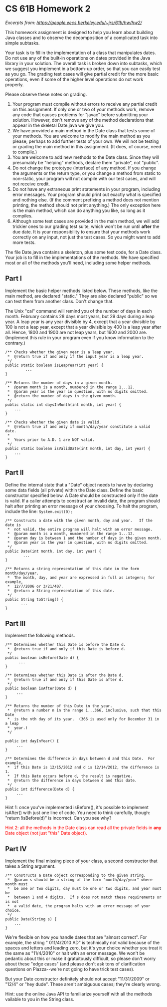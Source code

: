 # CS 61B  Homework 2

*Excerpts from: https://people.eecs.berkeley.edu/~jrs/61b/hw/hw2/*

This homework assignment is designed to help you learn about building Java
classes and to observe the decomposition of a complicated task into simple
subtasks.  

Your task is to fill in the implementation of a class that manipulates dates.
Do not use any of the built-in operations on dates provided in the Java library
in your solution.  The overall task is broken down into subtasks, which we
suggest you implement in a bottom-up order, so that you can easily test as you
go.  The grading test cases will give partial credit for the more basic
operations, even if some of the higher level operations do not work properly.

Please observe these notes on grading.

1. Your program must compile without errors to receive any partial credit on this assignment.
If only one or two of your methods work, remove any code that causes problems for "javac" before submitting your solution.
However, don't remove any of the method declarations that appear in the skeletal Date.java we give you.  
2. We have provided a main method in the Date class that tests some of your
    methods.  You are welcome to modify the main method as you please, perhaps
    to add further tests of your own.  We will not be testing or grading the
    main method in this assignment.  (It does, of course, need to compile.)  
3. You are welcome to add new methods to the Date class.  Since they will
   presumably be "helping" methods, declare them "private", not "public".  
4. Do not change the prototype (interface) of any method.  If you change
   the arguments or the return type, or you change a method from static to
   non-static, your program will not compile with our test cases, and will
   not receive credit.  
5. Do not have any extraneous print statements in your program, including
   error messages.  Your program should print out exactly what is specified
   and nothing else.  (If the comment prefixing a method does not mention
   printing, the method should not print anything.)  The only exception here
   is the main method, which can do anything you like, so long as it compiles.  
6. Although some test cases are provided in the main method, we will add
   trickier ones to our grading test suite, which won't be run until **after**
   the due date.  It is your responsibility to ensure that your methods work
   correctly on any input, not just the test cases.  So you might want to add
   more tests.  

The file Date.java contains a skeleton, plus some test code, for a Date class.
Your job is to fill in the implementations of the methods.  We have specified
most or all of the methods you'll need, including some helper methods.  

## Part I
Implement the basic helper methods listed below.  These methods, like the main
method, are declared "static."  They are also declared "public" so we can test
them from another class.  Don't change that.

The Unix "cal" command will remind you of the number of days in each month.
February contains 28 days most years, but 29 days during a leap year.  A leap
year is any year divisible by 4, except that a year divisible by 100 is not a
leap year, except that a year divisible by 400 is a leap year after all.
Hence, 1800 and 1900 are not leap years, but 1600 and 2000 are.  (Implement
this rule in your program even if you know information to the contrary.)

```{java}
/** Checks whether the given year is a leap year.
 *  @return true if and only if the input year is a leap year.
 */
public static boolean isLeapYear(int year) {
         ...
}

/** Returns the number of days in a given month.
 *  @param month is a month, numbered in the range 1...12.
 *  @param year is the year in question, with no digits omitted.
 *  @return the number of days in the given month.
 */
public static int daysInMonth(int month, int year) {
	...
}

/** Checks whether the given date is valid.
 *  @return true if and only if month/day/year constitute a valid date.
 *
 *  Years prior to A.D. 1 are NOT valid.
 */
public static boolean isValidDate(int month, int day, int year) {
	...
}
```

## Part II

Define the internal state that a "Date" object needs to have by declaring some
data fields (all private) within the Date class.  Define the basic constructor
specified below.  A Date should be constructed only if the date is valid.  If
a caller attempts to construct an invalid date, the program should halt after
printing an error message of your choosing.  To halt the program, include the
line: `System.exit(0);`

```{java}
/** Constructs a date with the given month, day and year.   If the date is
 *  not valid, the entire program will halt with an error message.
 *  @param month is a month, numbered in the range 1...12.
 *  @param day is between 1 and the number of days in the given month.
 *  @param year is the year in question, with no digits omitted.
 */
public Date(int month, int day, int year) {
        ...
}

/** Returns a string representation of this date in the form month/day/year.
 *  The month, day, and year are expressed in full as integers; for example,
 *  12/7/2006 or 3/21/407.
 *  @return a String representation of this date.
 */
public String toString() {
       ...
}
```
## Part III

Implement the following methods.

```{java}
/** Determines whether this Date is before the Date d.
 *  @return true if and only if this Date is before d. 
 */
public boolean isBefore(Date d) {
      ...
}

/** Determines whether this Date is after the Date d.
 *  @return true if and only if this Date is after d. 
 */
public boolean isAfter(Date d) {
     ...
}

/** Returns the number of this Date in the year.
 *  @return a number n in the range 1...366, inclusive, such that this Date
 *  is the nth day of its year.  (366 is used only for December 31 in a leap
 *  year.)
 */

public int dayInYear() {
     ...
}

/** Determines the difference in days between d and this Date.  For example,
 *  if this Date is 12/15/2012 and d is 12/14/2012, the difference is 1.
 *  If this Date occurs before d, the result is negative.
 *  @return the difference in days between d and this date.
 */
public int difference(Date d) {
     ...
}
```

Hint 1:  once you've implemented isBefore(), it's possible to implement
isAfter() with just one line of code.  You need to think carefully, though:
"return !isBefore(d)" is incorrect.  Can you see why?

<font color="red">Hint 2:  all the methods in the Date class can read all the private fields in
**any** Date object (not just "this" Date object).</font>

## Part IV
Implement the final missing piece of your class, a second constructor that
takes a String argument.

```{Java}
/** Constructs a Date object corresponding to the given string.
 *  @param s should be a string of the form "month/day/year" where month must
 *  be one or two digits, day must be one or two digits, and year must be
 *  between 1 and 4 digits.  If s does not match these requirements or is not
 *  a valid date, the program halts with an error message of your choice.
 */
public Date(String s) {
    ...
}
```
We're flexible on how you handle dates that are "almost correct".  For example,
the string "  011/4/2010 AD" is technically not valid because of the spaces and
letters and leading zero, but it's your choice whether you treat it the same as
"11/4/2010" or halt with an error message.  We won't be pedantic about this or
make it gratuitously difficult, so please don't worry about these "edge cases"
(and please don't ask tons of clarification questions on Piazza--we're not
going to have trick test cases).

But your Date constructor definitely should not accept "11/31/2009" or "12/4"
or "hey dude".  These aren't ambiguous cases; they're clearly wrong.

Hint:  use the online Java API to familiarize yourself with all the methods
vailable to you in the String class.
